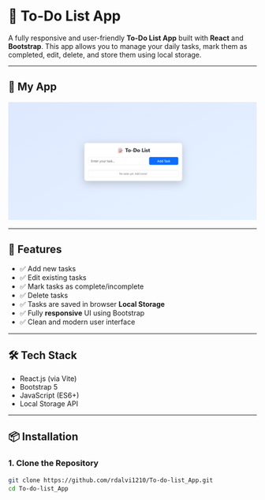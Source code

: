 # 📝 To-Do List App

A fully responsive and user-friendly **To-Do List App** built with **React** and **Bootstrap**. This app allows you to manage your daily tasks, mark them as completed, edit, delete, and store them using local storage.

---

## 📸 My App

![Todo List App Screenshot](./src/assets/myapp.png)

---

## 🚀 Features

- ✅ Add new tasks
- ✅ Edit existing tasks
- ✅ Mark tasks as complete/incomplete
- ✅ Delete tasks
- ✅ Tasks are saved in browser **Local Storage**
- ✅ Fully **responsive** UI using Bootstrap
- ✅ Clean and modern user interface

---

## 🛠️ Tech Stack

- React.js (via Vite)
- Bootstrap 5
- JavaScript (ES6+)
- Local Storage API

---

## 📦 Installation

### 1. Clone the Repository

```bash
git clone https://github.com/rdalvi1210/To-do-list_App.git
cd To-do-list_App
```
